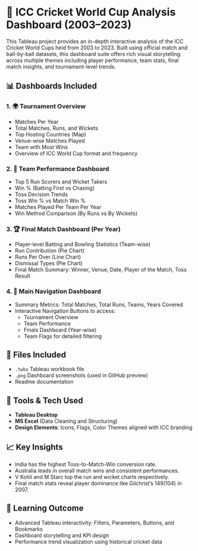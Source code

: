 # 🏏 ICC Cricket World Cup Analysis Dashboard (2003–2023)

This Tableau project provides an in-depth interactive analysis of the ICC Cricket World Cups held from 2003 to 2023. Built using official match and ball-by-ball datasets, this dashboard suite offers rich visual storytelling across multiple themes including player performance, team stats, final match insights, and tournament-level trends.

## 📊 Dashboards Included

### 1. 🌍 Tournament Overview
- Matches Per Year
- Total Matches, Runs, and Wickets
- Top Hosting Countries (Map)
- Venue-wise Matches Played
- Team with Most Wins
- Overview of ICC World Cup format and frequency

### 2. 👥 Team Performance Dashboard
- Top 5 Run Scorers and Wicket Takers
- Win % (Batting First vs Chasing)
- Toss Decision Trends
- Toss Win % vs Match Win %
- Matches Played Per Team Per Year
- Win Method Comparison (By Runs vs By Wickets)

### 3. 🏆 Final Match Dashboard (Per Year)
- Player-level Batting and Bowling Statistics (Team-wise)
- Run Contribution (Pie Chart)
- Runs Per Over (Line Chart)
- Dismissal Types (Pie Chart)
- Final Match Summary: Winner, Venue, Date, Player of the Match, Toss Result

### 4. 🧭 Main Navigation Dashboard
- Summary Metrics: Total Matches, Total Runs, Teams, Years Covered
- Interactive Navigation Buttons to access:
  - Tournament Overview
  - Team Performance
  - Finals Dashboard (Year-wise)
  - Team Flags for detailed filtering

## 📁 Files Included
- `.twbx` Tableau workbook file
- `.png` Dashboard screenshots (used in GitHub preview)
- Readme documentation

## 📌 Tools & Tech Used
- **Tableau Desktop**
- **MS Excel** (Data Cleaning and Structuring)
- **Design Elements**: Icons, Flags, Color Themes aligned with ICC branding

## 📈 Key Insights
- India has the highest Toss-to-Match-Win conversion rate.
- Australia leads in overall match wins and consistent performances.
- V Kohli and M Starc top the run and wicket charts respectively.
- Final match stats reveal player dominance like Gilchrist’s 149(104) in 2007.

## 🧠 Learning Outcome
- Advanced Tableau interactivity: Filters, Parameters, Buttons, and Bookmarks
- Dashboard storytelling and KPI design
- Performance trend visualization using historical cricket data

